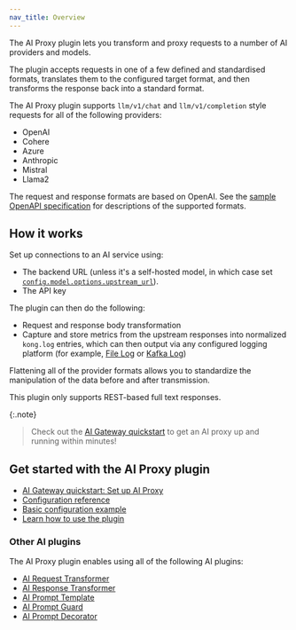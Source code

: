 ```yaml
---
nav_title: Overview
---
```


The AI Proxy plugin lets you transform and proxy requests to a number of AI providers and models.

The plugin accepts requests in one of a few defined and standardised formats, translates them to the configured target format, and then transforms the response back into a standard format.

The AI Proxy plugin supports `llm/v1/chat` and `llm/v1/completion` style requests for all of the following providers:
* OpenAI
* Cohere
* Azure
* Anthropic
* Mistral
* Llama2

The request and response formats are based on OpenAI.
See the [sample OpenAPI specification](https://github.com/kong/kong/blob/master/spec/fixtures/ai-proxy/oas.yaml) for descriptions of the supported formats.

## How it works

Set up connections to an AI service using:
* The backend URL (unless it's a self-hosted model, in which case set [`config.model.options.upstream_url`](/hub/kong-inc/ai-proxy/#configmodel-options-upstream_url)).
* The API key

The plugin can then do the following:
* Request and response body transformation
* Capture and store metrics from the upstream responses into normalized `kong.log` entries, which can then output via any configured logging platform (for example, [File Log](/hub/kong-inc/file-log/) or [Kafka Log](/hub/kong-inc/kafka-log/))

Flattening all of the provider formats allows you to standardize the manipulation of the data before and after transmission.

This plugin only supports REST-based full text responses.

{:.note}
> Check out the [AI Gateway quickstart](/) to get an AI proxy up and running within minutes!

## Get started with the AI Proxy plugin

* [AI Gateway quickstart: Set up AI Proxy](/gateway/latest/get-started/ai-gateway/)
* [Configuration reference](/hub/kong-inc/ai-proxy/configuration/)
* [Basic configuration example](/hub/kong-inc/ai-proxy/how-to/basic-example/)
* [Learn how to use the plugin](/hub/kong-inc/ai-proxy/how-to/)

### Other AI plugins

The AI Proxy plugin enables using all of the following AI plugins:
* [AI Request Transformer](/hub/kong-inc/ai-request-transformer/)
* [AI Response Transformer](/hub/kong-inc/ai-request-transformer/)
* [AI Prompt Template](/hub/kong-inc/ai-prompt-template/)
* [AI Prompt Guard](/hub/kong-inc/ai-prompt-guard/)
* [AI Prompt Decorator](/hub/kong-inc/ai-prompt-decorator/)